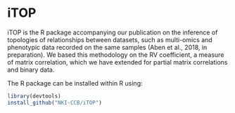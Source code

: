 # iTOP
iTOP is the R package accompanying our publication on the inference of topologies of relationships between datasets, such as multi-omics and phenotypic data recorded on the same samples (Aben et al., 2018, in preparation). We based this methodology on the RV coefficient, a measure of matrix correlation, which we have extended for partial matrix correlations and binary data.

The R package can be installed within R using:
```r
library(devtools)
install_github("NKI-CCB/iTOP")
```
